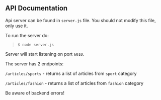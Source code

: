## API Documentation

Api server can be found in `server.js` file. You should not modify this file, only use it.

To run the server do:

> `$ node server.js`

Server will start listening on port `6010`.

The server has 2 endpoints:

`/articles/sports` - returns a list of articles from `sport` category

`/articles/fashion` - returns a list of articles from `fashion` category

Be aware of backend errors!
